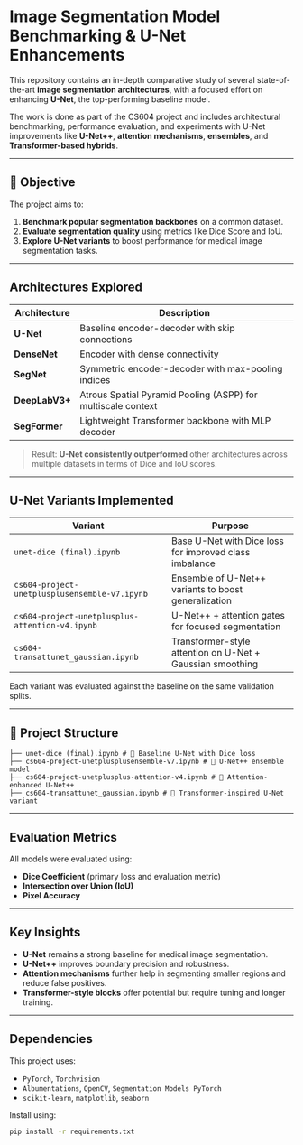 #  Image Segmentation Model Benchmarking & U-Net Enhancements

This repository contains an in-depth comparative study of several state-of-the-art **image segmentation architectures**, with a focused effort on enhancing **U-Net**, the top-performing baseline model.

The work is done as part of the CS604 project and includes architectural benchmarking, performance evaluation, and experiments with U-Net improvements like **U-Net++**, **attention mechanisms**, **ensembles**, and **Transformer-based hybrids**.

---

## 🎯 Objective

The project aims to:

1. **Benchmark popular segmentation backbones** on a common dataset.
2. **Evaluate segmentation quality** using metrics like Dice Score and IoU.
3. **Explore U-Net variants** to boost performance for medical image segmentation tasks.

---

##  Architectures Explored

| Architecture         | Description                                                                 |
|----------------------|-----------------------------------------------------------------------------|
| **U-Net**            | Baseline encoder-decoder with skip connections                              |
| **DenseNet**         | Encoder with dense connectivity                                             |
| **SegNet**           | Symmetric encoder-decoder with max-pooling indices                          |
| **DeepLabV3+**       | Atrous Spatial Pyramid Pooling (ASPP) for multiscale context                |
| **SegFormer**        | Lightweight Transformer backbone with MLP decoder                          |

> Result: **U-Net consistently outperformed** other architectures across multiple datasets in terms of Dice and IoU scores.

---

##  U-Net Variants Implemented

| Variant                          | Purpose                                                       |
|----------------------------------|---------------------------------------------------------------|
| `unet-dice (final).ipynb`        | Base U-Net with Dice loss for improved class imbalance        |
| `cs604-project-unetplusplusensemble-v7.ipynb` | Ensemble of U-Net++ variants to boost generalization  |
| `cs604-project-unetplusplus-attention-v4.ipynb` | U-Net++ + attention gates for focused segmentation    |
| `cs604-transattunet_gaussian.ipynb` | Transformer-style attention on U-Net + Gaussian smoothing |

Each variant was evaluated against the baseline on the same validation splits.

---

## 📁 Project Structure
```
├── unet-dice (final).ipynb # 🔹 Baseline U-Net with Dice loss
├── cs604-project-unetplusplusensemble-v7.ipynb # 🔹 U-Net++ ensemble model 
├── cs604-project-unetplusplus-attention-v4.ipynb # 🔹 Attention-enhanced U-Net++ 
├── cs604-transattunet_gaussian.ipynb # 🔹 Transformer-inspired U-Net variant 
```
---

## Evaluation Metrics

All models were evaluated using:

- **Dice Coefficient** (primary loss and evaluation metric)
- **Intersection over Union (IoU)**
- **Pixel Accuracy**

---

##  Key Insights

- **U-Net** remains a strong baseline for medical image segmentation.
- **U-Net++** improves boundary precision and robustness.
- **Attention mechanisms** further help in segmenting smaller regions and reduce false positives.
- **Transformer-style blocks** offer potential but require tuning and longer training.

---

##  Dependencies

This project uses:
- `PyTorch`, `Torchvision`
- `Albumentations`, `OpenCV`, `Segmentation Models PyTorch`
- `scikit-learn`, `matplotlib`, `seaborn`

Install using:
```bash
pip install -r requirements.txt
